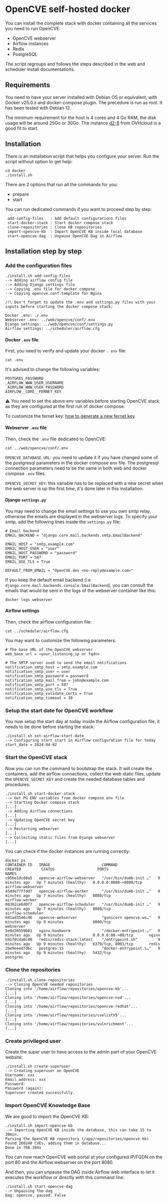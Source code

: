 # OpenCVE self-hosted docker

You can install the complete stack with docker containing all the services you need to run OpenCVE:
- OpenCVE webserver
- Airflow instances
- Redis
- PostgreSQL

The script regroups and follows the steps described in the web and scheduler install documentations.

## Requirements

You need to have your server installed with Debian OS or equivalent, with Docker v25.0.x and docker-compose plugin.
The precedure is run as root. It has been tested with Debian 12.

The minimum requirement for the host is 4 cores and 4 Go RAM, the disk usage will be around 25Go or 30Go. The instance [d2-8](https://www.ovhcloud.com/en/public-cloud/sandbox/) from OVHcloud is a good fit to start.

## Installation

There is an installation script that helps you configure your server.
Run the script without option to get help:

```
cd docker
./install.sh
```

There are 2 options that run all the commands for you:
- prepare
- start

You can run dedicated commands if you want to proceed step by step:
```
 add-config-files   : Add default configurations files
 start-docker-stack : Start docker compose stack
 clone-repositories : Clone KB repositories
 import-opencve-kb  : Import OpenCVE KB inside local database
 start-opencve-dag  : Unpause OpenCVE Dag in Airflow
```

##  Installation step by step

### Add the configuration files

```
./install.sh add-config-files
--> Adding airflow config file
--> Adding Django settings file
--> Copying .env file for docker compose
--> Copying opencve.conf.template for Nginx

/!\ Don't forget to update the .env and settings.py files with your inputs before starting the docker compose stack:

Docker .env: ./.env
Webserver .env: ../web/opencve/conf/.env
Django settings: ../web/opencve/conf/settings.py
Airflow settings: ../scheduler/airflow.cfg
```

#### Docker `.env` file

First, you need to verify and update your docker `. env` file:

```
cat .env
```

It's advised to change the following variables:
```
POSTGRES_PASSWORD
_AIRFLOW_WWW_USER_USERNAME
_AIRFLOW_WWW_USER_PASSWORD
AIRFLOW__CORE__FERNET_KEY
```

:warning: You need to set the above env variables before starting OpenCVE  stack as they are configured at the first run of docker compose.

To customize the fernet key: [how to generate a new fernet key](https://airflow.apache.org/docs/apache-airflow/stable/security/secrets/fernet.html#generating-fernet-key).

#### Webserver `.env` file

Then, check the `.env` file dedicated to OpenCVE:

```
cat ../web/opencve/conf/.env
```

`OPENCVE_DATABASE_URL`: you need to update it if you have changed some of the postgresql parameters in the docker compose env file. The postgresql connection parameters need to be the same in both web and docker compose `.env` files.

`OPENCVE_SECRET_KEY`: this variable has to be replaced with a new secret when the web server is up the first time, it's done later in this installation.

#### Django `settings.py`

You may need to change the email settings to use you own smtp relay, otherwise the emails are displayed in the webserver logs. To specify your smtp, add the following lines inside the `settings.py` file:

```
# Email backend
EMAIL_BACKEND = "django.core.mail.backends.smtp.EmailBackend"

EMAIL_HOST = "smtp.example.com"
EMAIL_HOST_USER = "user"
EMAIL_HOST_PASSWORD = "password"
EMAIL_PORT = 587
EMAIL_USE_TLS = True

DEFAULT_FROM_EMAIL = "OpenCVE.dev <no-reply@example.com>"
```

If you keep the default email backend (i.e `django.core.mail.backends.console.EmailBackend`), you can consult the emails that would be sent in the logs of the webserver container like this:

```
docker logs webserver
```

#### Airflow settings

Then, check the airflow configuration file:

```
cat ../scheduler/airflow.cfg
```

You may want to customize the following parameters:

```
# The base URL of the OpenCVE webserver
web_base_url = <your_listening_ip or fqdn>

# The SMTP server used to send the email notifications
notification_smtp_host = smtp.example.com
notification_smtp_user = user
notification_smtp_password = password
notification_smtp_mail_from = john@example.com
notification_smtp_port = 587
notification_smtp_use_tls = True
notification_smtp_validate_certs = True
notification_smtp_timeout = 30
```

### Setup the start date for OpenCVE workflow

You now setup the start day at today inside the Airflow configuration file, it needs to be done before starting the stack:

```
./install.sh set-airflow-start-date
--> Configuring start_start in Airflow configuration file for today
start_date = 2024-04-02
```

### Start the OpenCVE stack

Now you can run the command to bootstrap the stack.
It will create the containers, add the airflow connections, collect the web static files, update the `OPENCVE_SECRET_KEY` and create the needed database tables and procedures:

```
./install.sh start-docker-stack
--> Get PG ENV variables from docker compose env file
--> Starting Docker compose stack
[...]
--> Adding Airflow connections
[...]
--> Updating OpenCVE secret key
[...]
--> Restarting webserver
[...]
--> Collecting static files from Django webserver
[...]
```

You can check if the docker instances are running correctly:

```
docker ps
CONTAINER ID   IMAGE                       COMMAND                  CREATED         STATUS                   PORTS                    NAMES
c05be1dcd8a5   opencve-airflow-webserver   "/usr/bin/dumb-init …"   9 minutes ago   Up 7 minutes (healthy)   0.0.0.0:8080->8080/tcp   airflow-webserver
45dde77ffdd7   opencve-airflow-worker      "/usr/bin/dumb-init …"   9 minutes ago   Up 7 minutes (healthy)   8080/tcp                 airflow-worker
08302ce6d0f7   opencve-airflow-scheduler   "/usr/bin/dumb-init …"   9 minutes ago   Up 7 minutes (healthy)   8080/tcp                 airflow-scheduler
041ad3546c46   opencve-webserver           "gunicorn opencve.ws…"   9 minutes ago   Up 9 minutes             8000/tcp                 webserver
5e0d20559b01   nginx:bookworm              "/docker-entrypoint.…"   9 minutes ago   Up 9 minutes             0.0.0.0:80->80/tcp       nginx
b91f0cda0c40   redis/redis-stack:latest    "/entrypoint.sh"         9 minutes ago   Up 9 minutes (healthy)   6379/tcp, 8001/tcp       redis
2be9eeed7d6c   postgres:15                 "docker-entrypoint.s…"   9 minutes ago   Up 9 minutes (healthy)   5432/tcp                 postgres
```

### Clone the repositories

```
./install.sh clone-repositories
--> Cloning OpenCVE needed repositories
Cloning into '/home/airflow/repositories/opencve-kb'...
[...]
Cloning into '/home/airflow/repositories/opencve-nvd'...
[...]
Cloning into '/home/airflow/repositories/opencve-redhat'...
[...]
Cloning into '/home/airflow/repositories/cvelistV5'...
[...]
Cloning into '/home/airflow/repositories/vulnrichment'...
[...]
```

### Create privileged user

Create the super user to have access to the admin part of your OpenCVE website:

```
./install.sh create-superuser
--> Creating superuser on OpenCVE
Username: xxx
Email address: xxx
Password:
Password (again):
Superuser created successfully.
```

### Import OpenCVE Knowledge Base

We are good to import the OpenCVE KB:

```
./install.sh import-opencve-kb
--> Importing OpenCVE KB inside the database, this can take 15 to 30min.
Parsing the OpenCVE KB repository (/app/repositories/opencve-kb)
Found 260248 CVEs, adding them in database...
Done in 768.394s 
```

You can now reach OpenCVE web portal at your configured IP/FQDN on the port 80 and the Airflow webserver on the port 8080.

And then, you can unpause the DAG inside Airflow web interface to let it executes the workflow or directly with this command line:

```
./install.sh start-opencve-dag
--> Unpausing the dag
Dag: opencve, paused: False
```

